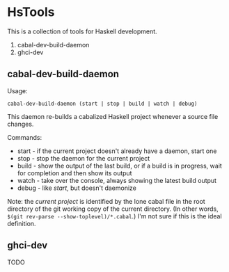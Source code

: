 HsTools
=======

This is a collection of tools for Haskell development.

1. cabal-dev-build-daemon
2. ghci-dev


cabal-dev-build-daemon
----------------------

Usage:

    cabal-dev-build-daemon (start | stop | build | watch | debug)

This daemon re-builds a cabalized Haskell project whenever a source file changes.

Commands:

* start - if the current project doesn't already have a daemon, start one
* stop - stop the daemon for the current project
* build - show the output of the last build, or if a build is in progress, wait for completion and then show its output
* watch - take over the console, always showing the latest build output
* debug - like _start_, but doesn't daemonize

Note: the _current project_ is identified by the lone cabal file in the root directory of the git working copy of the current directory. (In other words, `$(git rev-parse --show-toplevel)/*.cabal`.) I'm not sure if this is the ideal definition.


ghci-dev
--------

TODO
